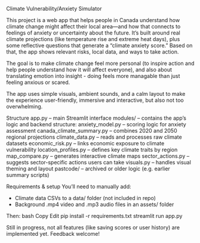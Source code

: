 Climate Vulnerability/Anxiety Simulator

This project is a web app that helps people in Canada understand how climate change might affect their local area—and how that connects to feelings of anxiety or uncertainty about the future. 
It’s built around real climate projections (like temperature rise and extreme heat days), plus some reflective questions that generate a “climate anxiety score.” 
Based on that, the app shows relevant risks, local data, and ways to take action.

The goal is to make climate change feel more personal (to inspire action and help people understand how it will affect everyone), 
and also about translating emotion into insight - doing feels more managable than just feeling anxious or scared. 

The app uses simple visuals, ambient sounds, and a calm layout to make the experience user-friendly, immersive and interactive, but also not too overwhelming.

Structure
app.py – main Streamlit interface
modules/ – contains the app’s logic and backend structure:
anxiety_model.py – scoring logic for anxiety assessment
canada_climate_summary.py – combines 2020 and 2050 regional projections
climate_data.py – reads and processes raw climate datasets
economic_risk.py – links economic exposure to climate vulnerability
location_profiles.py – defines key climate traits by region
map_compare.py – generates interactive climate maps
sector_actions.py – suggests sector-specific actions users can take
visuals.py – handles visual theming and layout
pastcode/ – archived or older logic (e.g. earlier summary scripts)

Requirements & setup
You’ll need to manually add:
- Climate data CSVs to a data/ folder (not included in repo)
- Background .mp4 video and .mp3 audio files in an assets/ folder

Then:
bash
Copy
Edit
pip install -r requirements.txt
streamlit run app.py

Still in progress, not all features (like saving scores or user history) are implemented yet. Feedback welcome!
